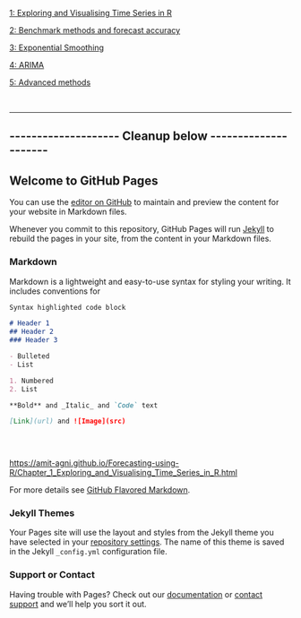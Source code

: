 [1: Exploring and Visualising Time Series in R](https://amit-agni.github.io/Forecasting-using-R/Chapter_1_Exploring_and_Visualising_Time_Series_in_R.html)

[2: Benchmark methods and forecast accuracy](https://amit-agni.github.io/Forecasting-using-R/Chapter_2_Benchmark_methods_and_forecast_accuracy.html)

[3: Exponential Smoothing](https://amit-agni.github.io/Forecasting-using-R/Chapter_3_Exponential_Smoothing.html)

[4: ARIMA](https://amit-agni.github.io/Forecasting-using-R/Chapter_4_ARIMA.html)

[5: Advanced methods](https://amit-agni.github.io/Forecasting-using-R/Chapter_5_Advanced_Methods.html)


<br>



------------------------------------------------------------------------------------
--------------------              Cleanup below                ---------------------
------------------------------------------------------------------------------------


## Welcome to GitHub Pages

You can use the [editor on GitHub](https://github.com/amit-agni/Forecasting-using-R/edit/master/README.md) to maintain and preview the content for your website in Markdown files.

Whenever you commit to this repository, GitHub Pages will run [Jekyll](https://jekyllrb.com/) to rebuild the pages in your site, from the content in your Markdown files.

### Markdown

Markdown is a lightweight and easy-to-use syntax for styling your writing. It includes conventions for

```markdown
Syntax highlighted code block

# Header 1
## Header 2
### Header 3

- Bulleted
- List

1. Numbered
2. List

**Bold** and _Italic_ and `Code` text

[Link](url) and ![Image](src)

      
      
```

https://amit-agni.github.io/Forecasting-using-R/Chapter_1_Exploring_and_Visualising_Time_Series_in_R.html


      


For more details see [GitHub Flavored Markdown](https://guides.github.com/features/mastering-markdown/).

### Jekyll Themes

Your Pages site will use the layout and styles from the Jekyll theme you have selected in your [repository settings](https://github.com/amit-agni/Forecasting-using-R/settings). The name of this theme is saved in the Jekyll `_config.yml` configuration file.

### Support or Contact

Having trouble with Pages? Check out our [documentation](https://help.github.com/categories/github-pages-basics/) or [contact support](https://github.com/contact) and we’ll help you sort it out.
